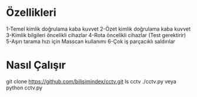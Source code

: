 # Özellikleri
1-Temel kimlik doğrulama kaba kuvvet
2-Özet kimlik doğrulama kaba kuvvet
3-Kimlik bilgileri öncelikli cihazlar
4-Rota öncelikli cihazlar (Test gerektirir)
5-Aşırı tarama hızı için Masscan kullanımı
6-Çok iş parçacıklı saldırılar

# Nasıl Çalışır
git clone https://github.com/bilisimindex/cctv.git
ls cctv
./cctv.py
veya
python cctv.py
